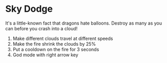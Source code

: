 # Sky Dodge
It's a little-known fact that dragons hate balloons. Destroy as many as you can before you crash into a cloud!
1. Make different clouds travel at different speeds
2. Make the fire shrink the clouds by 25%
3. Put a cooldown on the fire for 3 seconds
4. God mode with right arrow key
